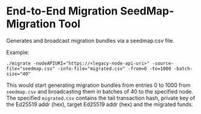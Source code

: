 # End-to-End Migration SeedMap-Migration Tool

Generates and broadcast migration bundles via a seedmap.csv file.

Example:

```
./migrate -nodeAPIURI="https://<legacy-node-api-uri>" -source-file="seedmap.csv" -info-file="migrated.csv" -from=0 -to=1000 -batch-size="40" 
```

This would start generating migration bundles from entries 0 to 1000 from `seedmap.csv` and broadcasting them in batches
of 40 to the specified node. The specified `migrated.csv` contains the tail transaction hash, private key of the Ed25519
addr (hex), target Ed25519 addr (hex) and the migrated funds.